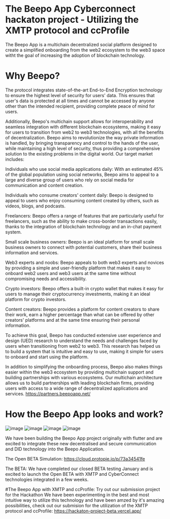# The Beepo App Cyberconnect hackaton project - Utilizing the XMTP protocol and ccProfile 

The Beepo App is a multichain decentralized social platform designed to create a simplified onboarding from the web2 ecosystem to the web3 space witht the goal of increasing the adoption of blockchain technology.
# Why Beepo?
The protocol integrates state-of-the-art End-to-End Encryption technology to ensure the highest level of security for users' data. This ensures that user's data is protected at all times and cannot be accessed by anyone other than the intended recipient, providing complete peace of mind for users.

Additionally, Beepo's multichain support allows for interoperability and seamless integration with different blockchain ecosystems, making it easy for users to transition from web2 to web3 technologies, with all the benefits of decentralization.
Beepo aims to revolutionize the way private information is handled, by bringing transparency and control to the hands of the user, while maintaining a high level of security, thus providing a comprehensive solution to the existing problems in the digital world.
Our target market includes:

Individuals who use social media applications daily: With an estimated 45% of the global population using social networks, Beepo aims to appeal to a large and diverse group of users who rely on social media for communication and content creation.

Individuals who consume creators' content daily: Beepo is designed to appeal to users who enjoy consuming content created by others, such as videos, blogs, and podcasts.

Freelancers: Beepo offers a range of features that are particularly useful for freelancers, such as the ability to make cross-border transactions easily, thanks to the integration of blockchain technology and an in-chat payment system.

Small scale business owners: Beepo is an ideal platform for small scale business owners to connect with potential customers, share their business information and services.

Web3 experts and noobs: Beepo appeals to both web3 experts and novices by providing a simple and user-friendly platform that makes it easy to onboard web2 users and web3 users at the same time without compromising needs and accessibility.

Crypto investors: Beepo offers a built-in crypto wallet that makes it easy for users to manage their cryptocurrency investments, making it an ideal platform for crypto investors.

Content creators: Beepo provides a platform for content creators to share their work, earn a higher percentage than what can be offered by other creators' platforms and at the same time ensuring their personal information.

To achieve this goal, Beepo has conducted extensive user experience and design (UED) research to understand the needs and challenges faced by users when transitioning from web2 to web3. This research has helped us to build a system that is intuitive and easy to use, making it simple for users to onboard and start using the platform.

In addition to simplifying the onboarding process, Beepo also makes things easier within the web3 ecosystem by providing multichain support and building partnerships with various ecosystems. Our multichain architecture allows us to build partnerships with leading blockchain firms, providing users with access to a wide range of decentralized applications and services. 
https://partners.beepoapp.net/

# How the Beepo App looks and work?
![image](https://user-images.githubusercontent.com/53337599/224191849-27a9f304-89c9-4132-b404-746c144900b5.png)
![image](https://user-images.githubusercontent.com/53337599/224191992-2ab6052c-d746-4b73-9f80-66d67d640fe9.png)
![image](https://user-images.githubusercontent.com/53337599/224192257-ba251e3b-3d86-4ba3-947d-7af3e4fc04f1.png)
![image](https://user-images.githubusercontent.com/53337599/224192369-fc6b3869-a2cd-495c-b504-74991d861873.png)

We have been building the Beepo App project originally with flutter and are excited to integrate these new decentralised and secure communication and DID technology into the Beepo Application.

The Open BETA Simulation: https://cloud.protopie.io/p/73a34541fe

The BETA: We have completed our closed BETA testing January and is excited to launch the Open BETA with XMTP and CyberConnect technologies integrated in a few weeks.

#The Beepo App with XMTP and ccProfile: Try out our submission project for the Hackathon
We have been experimenting in the best and most intuitive way to utilize this technology and have been amzed by it's amazing possibilities, check out our submision for the utilization of the XMTP protocol and ccProfile: https://hackaton-project-beta.vercel.app/



